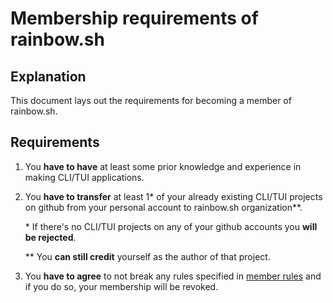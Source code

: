 # Membership requirements of rainbow.sh

## Explanation

This document lays out the requirements for becoming a member of rainbow.sh.

## Requirements

1. You **have to have** at least some prior knowledge and experience in making CLI/TUI applications.

1. You **have to transfer** at least 1\* of your already existing CLI/TUI projects on github from your personal account to rainbow.sh organization\*\*.

    \* If there's no CLI/TUI projects on any of your github accounts you **will be rejected**.

    \*\* You **can still credit** yourself as the author of that project.

1. You **have to agree** to not break any rules specified in [member rules](https://github.com/rainbow-sh/membership/docs/member-rules.md) and if you do so, your membership will be revoked.
